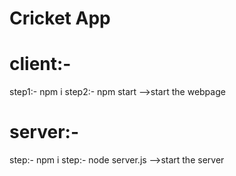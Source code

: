 # Cricket App

# client:-
step1:- npm i
step2:- npm start -->start the webpage

# server:-
step:- npm i 
step:- node server.js -->start the server
